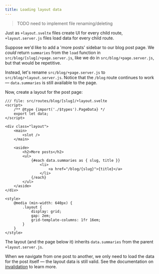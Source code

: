```yaml
---
title: Loading layout data
---
```


> TODO need to implement file renaming/deleting

Just as `+layout.svelte` files create UI for every child route, `+layout.server.js` files load data for every child route.

Suppose we'd like to add a 'more posts' sidebar to our blog post page. We _could_ return `summaries` from the `load` function in `src/blog/[slug]/+page.server.js`, like we do in `src/blog/+page.server.js`, but that would be repetitive.

Instead, let's rename `src/blog/+page.server.js` to `src/blog/+layout.server.js`. Notice that the `/blog` route continues to work — `data.summaries` is still available to the page.

Now, create a layout for the post page:

```svelte
/// file: src/routes/blog/[slug]/+layout.svelte
<script>
	/** @type {import('./$types').PageData} */
	export let data;
</script>

<div class="layout">
	<main>
		<slot />
	</main>

	<aside>
		<h2>More posts</h2>
		<ul>
			{#each data.summaries as { slug, title }}
				<li>
					<a href="/blog/{slug}">{title}</a>
				</li>
			{/each}
		</ul>
	</aside>
</div>

<style>
	@media (min-width: 640px) {
		.layout {
			display: grid;
			gap: 2em;
			grid-template-columns: 1fr 16em;
		}
	}
</style>
```

The layout (and the page below it) inherits `data.summaries` from the parent `+layout.server.js`.

When we navigate from one post to another, we only need to load the data for the post itself — the layout data is still valid. See the documentation on [invalidation](https://kit.svelte.dev/docs/load#invalidation) to learn more.
